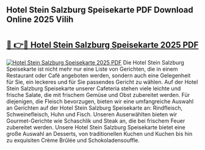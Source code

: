 ## Hotel Stein Salzburg Speisekarte PDF Download Online 2025 Vilih

# <h2><a href="http://gc9u0o4.nevu.top/?p=Hotel+Stein+Salzburg+Speisekarte">🔗 👉🔴 Hotel Stein Salzburg Speisekarte 2025 PDF</a></h2>

[![Hotel Stein Salzburg Speisekarte 2025 PDF](https://i.imgur.com/dBaPXMq.png)](http://gc9u0o4.nevu.top/?p=Hotel+Stein+Salzburg+Speisekarte)
Die Hotel Stein Salzburg Speisekarte ist nicht mehr nur eine Liste von Gerichten, die in einem Restaurant oder Café angeboten werden, sondern auch eine Gelegenheit für Sie, ein leckeres und für Sie passendes Gericht zu wählen. Auf der Hotel Stein Salzburg Speisekarte unserer Cafeteria stehen viele leichte und frische Salate, die mit frischem Gemüse und Obst zubereitet werden. Für diejenigen, die Fleisch bevorzugen, bieten wir eine umfangreiche Auswahl an Gerichten auf der Hotel Stein Salzburg Speisekarte an: Rindfleisch, Schweinefleisch, Huhn und Fisch. Unseren Auserwählten bieten wir Gourmet-Gerichte wie Schaschlik und Steak an, die bei frischem Feuer zubereitet werden. Unsere Hotel Stein Salzburg Speisekarte bietet eine große Auswahl an Desserts, von traditionellen Kuchen und Kuchen bis hin zu exquisiten Crème Brûlée und Schokoladensouffle.

